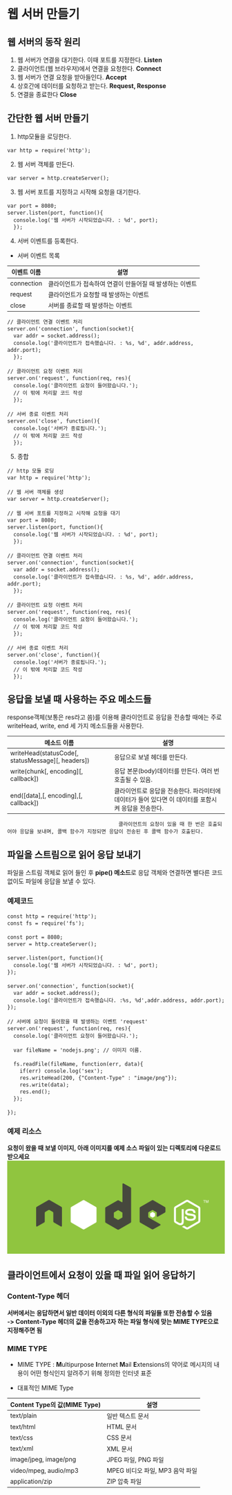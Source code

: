# 웹 서버 만들기
## 웹 서버의 동작 원리
1. 웹 서버가 연결을 대기한다. 이때 포트를 지정한다. **Listen**
2. 클라이언트(웹 브라우저)에서 연결을 요청한다. **Connect**
3. 웹 서버가 연결 요청을 받아들인다. **Accept**
4. 상호간에 데이터를 요청하고 받는다. **Request, Response**
5. 연결을 종료한다 **Close**

## 간단한 웹 서버 만들기
1. http모듈을 로딩한다.
```
var http = require('http');
```
2. 웹 서버 객체를 만든다.  
```
var server = http.createServer();
```
3. 웹 서버 포트를 지정하고 시작해 요청을 대기한다.  
```
var port = 8080;
server.listen(port, function(){
  console.log('웹 서버가 시작되었습니다. : %d', port);
  });
```
4. 서버 이벤트를 등록한다.  
  - 서버 이벤트 목록

  이벤트 이름 | 설명
  ---|---
  connection | 클라이언트가 접속하여 연결이 만들어질 때 발생하는 이벤트
  request | 클라이언트가 요청할 때 발생하는 이벤트
  close | 서버를 종료할 때 발생하는 이벤트

```
// 클라이언트 연결 이벤트 처리
server.on('connection', function(socket){
  var addr = socket.address();
  console.log('클라이언트가 접속했습니다. : %s, %d', addr.address, addr.port);
  });

// 클라이언트 요청 이벤트 처리
server.on('request', function(req, res){
  console.log('클라이언트 요청이 들어왔습니다.');
  // 이 밖에 처리할 코드 작성
  });

// 서버 종료 이벤트 처리
server.on('close', function(){
  console.log('서버가 종료됩니다.');
  // 이 밖에 처리할 코드 작성
  });
```

5. 종합
```
// http 모듈 로딩
var http = require('http');

// 웹 서버 객체를 생성
var server = http.createServer();

// 웹 서버 포트를 지정하고 시작해 요청을 대기
var port = 8080;
server.listen(port, function(){
  console.log('웹 서버가 시작되었습니다. : %d', port);
  });

// 클라이언트 연결 이벤트 처리
server.on('connection', function(socket){
  var addr = socket.address();
  console.log('클라이언트가 접속했습니다. : %s, %d', addr.address, addr.port);
  });

// 클라이언트 요청 이벤트 처리
server.on('request', function(req, res){
  console.log('클라이언트 요청이 들어왔습니다.');
  // 이 밖에 처리할 코드 작성
  });

// 서버 종료 이벤트 처리
server.on('close', function(){
  console.log('서버가 종료됩니다.');
  // 이 밖에 처리할 코드 작성
  });
```

## 응답을 보낼 때 사용하는 주요 메소드들
response객체(보통은 res라고 씀)를 이용해 클라이언트로 응답을 전송할 때에는 주로 writeHead, write, end 세 가지 메소드들을 사용한다.  

메소드 이름 | 설명
---|---
writeHead(statusCode[, statusMessage][, headers]) | 응답으로 보낼 헤더를 만든다.
write(chunk[, encoding][, callback]) | 응답 본문(body)데이터를 만든다. 여러 번 호출될 수 있음.
end([data],[, encoding],[, callback]) | 클라이언트로 응답을 전송한다. 파라미터에 데이터가 들어 있다면 이 데이터를 포함시켜 응답을 전송한다.  
                                        클라이언트의 요청이 있을 때 한 번은 호출되어야 응답을 보내며, 콜백 함수가 지정되면 응답이 전송된 후 콜백 함수가 호출된다.

## 파일을 스트림으로 읽어 응답 보내기
파일을 스트림 객체로 읽어 들인 후 **pipe() 메소드**로 응답 객체와 연결하면 별다른 코드 없이도 파일에 응답을 보낼 수 있다.  
### 예제코드
```
const http = require('http');
const fs = require('fs');

const port = 8080;
server = http.createServer();

server.listen(port, function(){
  console.log('웹 서버가 시작되었습니다. : %d', port);
});

server.on('connection', function(socket){
  var addr = socket.address();
  console.log('클라이언트가 접속했습니다. :%s, %d',addr.address, addr.port);
});

// 서버에 요청이 들어왔을 때 발생하는 이벤트 'request'
server.on('request', function(req, res){
  console.log('클라이언트 요청이 들어왔습니다.');

  var fileName = 'nodejs.png'; // 이미지 이름.

  fs.readFile(fileName, function(err, data){
    if(err) console.log('sex');
    res.writeHead(200, {"Content-Type" : "image/png"});
    res.write(data);
    res.end();
  });
  
});
``` 
### 예제 리소스
**요청이 왔을 때 보낼 이미지, 아래 이미지를 예제 소스 파일이 있는 디렉토리에 다운로드 받으세요**  
![NodeJS](./nodejs.png)

## 클라이언트에서 요청이 있을 때 파일 읽어 응답하기

### Content-Type 헤더
**서버에서는 응답하면서 일반 데이터 이외의 다른 형식의 파일들 또한 전송할 수 있음**  
**-> Content-Type 헤더의 값을 전송하고자 하는 파일 형식에 맞는 MIME TYPE으로 지정해주면 됨**  

### MIME TYPE
* MIME TYPE : **M**ultipurpose **I**nternet **M**ail **E**xtensions의 약어로 메시지의 내용이 어떤 형식인지 알려주기 위해 정의한 인터넷 표준  

* 대표적인 MIME Type  

Content Type의 값(MIME Type) | 설명
---|---
text/plain | 일반 텍스트 문서
text/html | HTML 문서
text/css | CSS 문서
text/xml | XML 문서
image/jpeg, image/png | JPEG 파일, PNG 파일
video/mpeg, audio/mp3 | MPEG 비디오 파일, MP3 음악 파일
application/zip | ZIP 압축 파일



